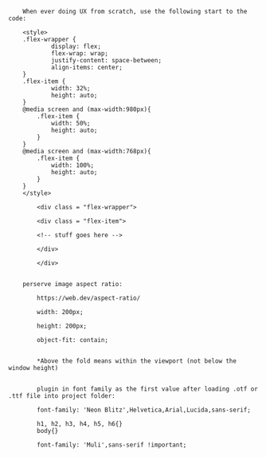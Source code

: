 		When ever doing UX from scratch, use the following start to the code:

		<style>
		.flex-wrapper {
				display: flex;
				flex-wrap: wrap;
				justify-content: space-between;
				align-items: center;
		}
		.flex-item {
				width: 32%;
				height: auto;
		}
		@media screen and (max-width:980px){
			.flex-item {
				width: 50%;
				height: auto;
			}
		}
		@media screen and (max-width:768px){
			.flex-item {
				width: 100%;
				height: auto;
			}
		}
		</style>

		    <div class = "flex-wrapper">

		    <div class = "flex-item">

		    <!-- stuff goes here -->

		    </div>

		    </div>


		perserve image aspect ratio:

			https://web.dev/aspect-ratio/

			width: 200px;

			height: 200px;

			object-fit: contain;


			*Above the fold means within the viewport (not below the window height) 


			plugin in font family as the first value after loading .otf or .ttf file into project folder:

			font-family: 'Neon Blitz',Helvetica,Arial,Lucida,sans-serif;
			
			h1, h2, h3, h4, h5, h6{}
			body{}
			
			font-family: 'Muli',sans-serif !important;



<link rel="stylesheet" href="https://cdnjs.cloudflare.com/ajax/libs/font-awesome/4.7.0/css/font-awesome.min.css">
